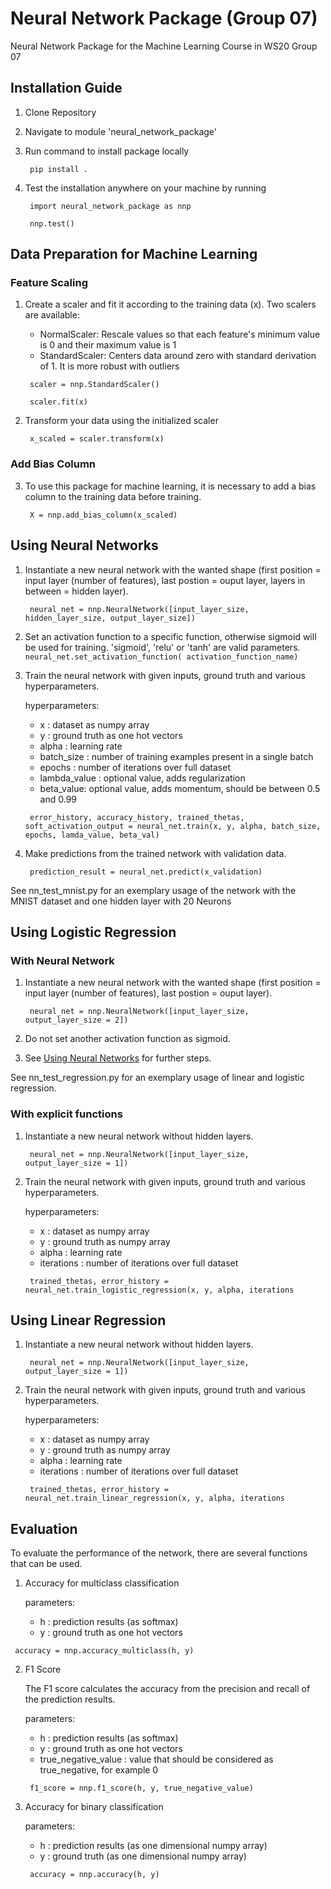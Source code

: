 # Neural Network Package (Group 07)

Neural Network Package for the Machine Learning Course in WS20 Group 07

## Installation Guide

1. Clone Repository
2. Navigate to module 'neural_network_package'
3. Run command to install package locally

   ` pip install .`

4. Test the installation anywhere on your machine by running

   ` import neural_network_package as nnp`

   ` nnp.test()`


## Data Preparation for Machine Learning

### Feature Scaling
1. Create a scaler and fit it according to the training data (x). Two scalers are available:
   
   - NormalScaler: Rescale values so that each feature's minimum value is 0 and their maximum value is 1
   - StandardScaler: Centers data around zero with standard derivation of 1. It is more robust with outliers

   ` scaler = nnp.StandardScaler()`

   ` scaler.fit(x)`

2. Transform your data using the initialized scaler
   
   ` x_scaled = scaler.transform(x)`

### Add Bias Column
3. To use this package for machine learning, it is necessary to add a bias column to the training data before training.
   
   ` X = nnp.add_bias_column(x_scaled)`

## Using Neural Networks

1. Instantiate a new neural network with the wanted shape
   (first position = input layer (number of features), last postion = ouput layer, layers in between = hidden layer).

   ` neural_net = nnp.NeuralNetwork([input_layer_size, hidden_layer_size, output_layer_size])`

2. Set an activation function to a specific function, otherwise sigmoid will be used for training. 'sigmoid', 'relu' or 'tanh' are valid parameters.
   ` neural_net.set_activation_function( activation_function_name)`

3. Train the neural network with given inputs, ground truth and various hyperparameters.
   
   hyperparameters:
   - x : dataset as numpy array
   - y : ground truth as one hot vectors
   - alpha : learning rate
   - batch_size : number of training examples present in a single batch
   - epochs : number of iterations over full dataset
   - lambda_value : optional value, adds regularization
   - beta_value: optional value, adds momentum, should be between 0.5 and 0.99

   ` error_history, accuracy_history, trained_thetas, soft_activation_output = neural_net.train(x, y, alpha, batch_size, epochs, lamda_value, beta_val)`

4. Make predictions from the trained network with validation data.

   ` prediction_result = neural_net.predict(x_validation)`

See nn_test_mnist.py for an exemplary usage of the network with the MNIST dataset and one hidden layer with 20 Neurons

## Using Logistic Regression

### With Neural Network

1. Instantiate a new neural network with the wanted shape
   (first position = input layer (number of features), last postion = ouput layer).

   ` neural_net = nnp.NeuralNetwork([input_layer_size, output_layer_size = 2])`

2. Do not set another activation function as sigmoid.

3. See [Using Neural Networks](#Using-Neural-Networks) for further steps.

See nn_test_regression.py for an exemplary usage of linear and logistic regression.

### With explicit functions

1. Instantiate a new neural network without hidden layers.

   ` neural_net = nnp.NeuralNetwork([input_layer_size, output_layer_size = 1])`

2. Train the neural network with given inputs, ground truth and various hyperparameters.

   hyperparameters:
   - x : dataset as numpy array
   - y : ground truth as numpy array
   - alpha : learning rate
   - iterations : number of iterations over full dataset

   ` trained_thetas, error_history = neural_net.train_logistic_regression(x, y, alpha, iterations`

## Using Linear Regression

1. Instantiate a new neural network without hidden layers.

   ` neural_net = nnp.NeuralNetwork([input_layer_size, output_layer_size = 1])`

2. Train the neural network with given inputs, ground truth and various hyperparameters.

   hyperparameters:
   - x : dataset as numpy array
   - y : ground truth as numpy array
   - alpha : learning rate
   - iterations : number of iterations over full dataset

   ` trained_thetas, error_history = neural_net.train_linear_regression(x, y, alpha, iterations`

## Evaluation

To evaluate the performance of the network, there are several functions that can be used.

1. Accuracy for multiclass classification
   
   parameters:
   - h : prediction results (as softmax)
   - y : ground truth as one hot vectors

` accuracy = nnp.accuracy_multiclass(h, y)`

2. F1 Score
   
   The F1 score calculates the accuracy from the precision and recall of the prediction results.
   
   parameters:
   - h : prediction results (as softmax)
   - y : ground truth as one hot vectors
   - true_negative_value : value that should be considered as true_negative, for example 0

   ` f1_score = nnp.f1_score(h, y, true_negative_value)`

3. Accuracy for binary classification
   
   parameters:
   - h : prediction results (as one dimensional numpy array)
   - y : ground truth (as one dimensional numpy array)

   ` accuracy = nnp.accuracy(h, y)`

